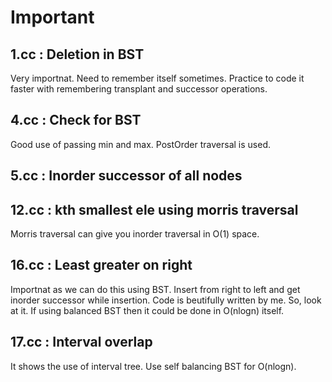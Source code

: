 # Important

## 1.cc : Deletion in BST

Very importnat. Need to remember itself sometimes. Practice to code it
faster with remembering transplant and successor operations.

## 4.cc : Check for BST

Good use of passing min and max. PostOrder traversal is used.

## 5.cc : Inorder successor of all nodes

## 12.cc : kth smallest ele using morris traversal

Morris traversal can give you inorder traversal in O(1) space.

## 16.cc : Least greater on right

Importnat as we can do this using BST. Insert from right to left and get
inorder successor while insertion. Code is beutifully written by me. So, look
at it. If using balanced BST then it could be done in O(nlogn) itself.

## 17.cc : Interval overlap

It shows the use of interval tree. Use self balancing BST for O(nlogn).
